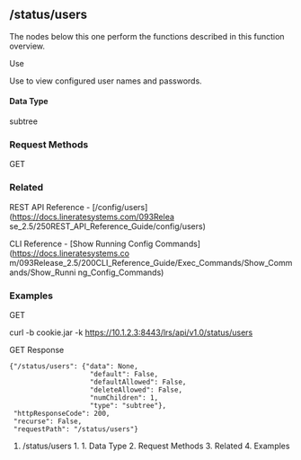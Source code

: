 ## /status/users

The nodes below this one perform the functions described in this function
overview.

Use

Use to view configured user names and passwords.

#### Data Type

subtree

### Request Methods

GET

### Related

REST API Reference - [/config/users](https://docs.lineratesystems.com/093Relea
se_2.5/250REST_API_Reference_Guide/config/users)

CLI Reference - [Show Running Config Commands](https://docs.lineratesystems.co
m/093Release_2.5/200CLI_Reference_Guide/Exec_Commands/Show_Commands/Show_Runni
ng_Config_Commands)

### Examples

GET

curl -b cookie.jar -k https://10.1.2.3:8443/lrs/api/v1.0/status/users

GET Response

    
    
    {"/status/users": {"data": None,
                        "default": False,
                        "defaultAllowed": False,
                        "deleteAllowed": False,
                        "numChildren": 1,
                        "type": "subtree"},
     "httpResponseCode": 200,
     "recurse": False,
     "requestPath": "/status/users"}
    

  1. /status/users
    1.       1. Data Type
    2. Request Methods
    3. Related
    4. Examples

